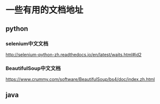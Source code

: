 # 一些有用的文档地址

## python

### selenium中文文档
http://selenium-python-zh.readthedocs.io/en/latest/waits.html#id2

### BeautifulSoup中文文档
https://www.crummy.com/software/BeautifulSoup/bs4/doc/index.zh.html

## java